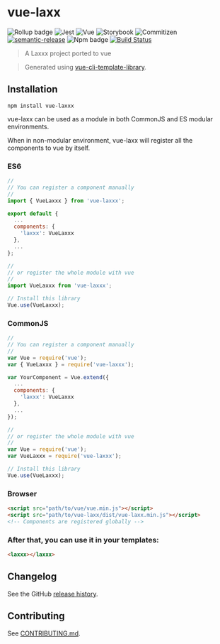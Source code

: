 # vue-laxx

![Rollup badge](https://img.shields.io/badge/Rollup-^0.53.3-ff69b4.svg)
![Jest](https://img.shields.io/badge/Jest-^22.0.4-blue.svg)
![Vue](https://img.shields.io/badge/Vue-^2.5.13-brightgreen.svg)
![Storybook](https://img.shields.io/badge/Storybook-^3.3.3-ff70a3.svg)
![Commitizen](https://img.shields.io/badge/Commitizen-enabled-brightgreen.svg)
[![semantic-release](https://img.shields.io/badge/%20%20%F0%9F%93%A6%F0%9F%9A%80-semantic--release-e10079.svg)](https://github.com/semantic-release/semantic-release)
![Npm badge](https://img.shields.io/npm/v/vue-laxx.svg)
[![Build Status](https://travis-ci.org/nakama-design/vue-laxxx.svg?branch=master)](https://travis-ci.org/nakama-design/vue-laxxx)

> A Laxxx project ported to vue

> Generated using [vue-cli-template-library](https://github.com/julon/vue-cli-template-library).

## Installation
```
npm install vue-laxxx
```
vue-laxx can be used as a module in both CommonJS and ES modular environments.

When in non-modular environment, vue-laxx will register all the components to vue by itself.</p>

### ES6
```js
//
// You can register a component manually
//
import { VueLaxxx } from 'vue-laxxx';

export default {
  ...
  components: {
    'laxxx': VueLaxxx
  },
  ...
};

//
// or register the whole module with vue
//
import VueLaxxx from 'vue-laxxx';

// Install this library
Vue.use(VueLaxxx);
```

### CommonJS
```js
//
// You can register a component manually
//
var Vue = require('vue');
var { VueLaxxx } = require('vue-laxxx');

var YourComponent = Vue.extend({
  ...
  components: {
    'laxxx': VueLaxxx
  },
  ...
});

//
// or register the whole module with vue
//
var Vue = require('vue');
var VueLaxxx = require('vue-laxxx');

// Install this library
Vue.use(VueLaxxx);
```

### Browser

```html
<script src="path/to/vue/vue.min.js"></script>
<script src="path/to/vue-laxx/dist/vue-laxx.min.js"></script>
<!-- Components are registered globally -->
```

### After that, you can use it in your templates:

```html
<laxxx></laxxx>
```

## Changelog

See the GitHub [release history](https://github.com/nakama-design/vue-laxxx/releases).

## Contributing

See [CONTRIBUTING.md](.github/CONTRIBUTING.md).
